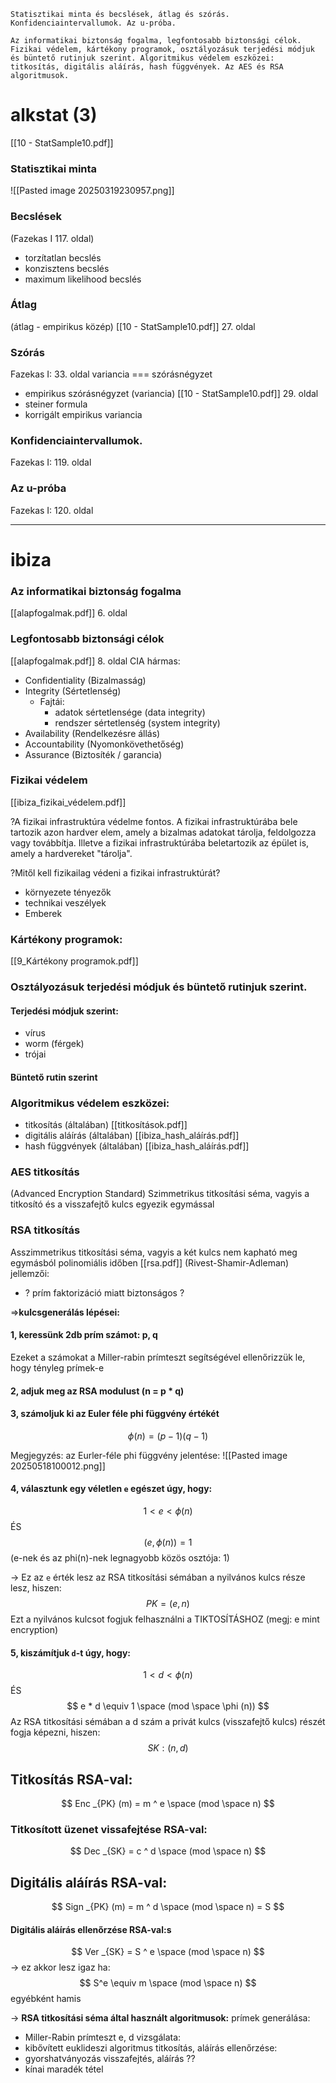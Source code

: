 ```
Statisztikai minta és becslések, átlag és szórás. Konfidenciaintervallumok. Az u-próba.

Az informatikai biztonság fogalma, legfontosabb biztonsági célok. Fizikai védelem, kártékony programok, osztályozásuk terjedési módjuk és büntető rutinjuk szerint. Algoritmikus védelem eszközei: titkosítás, digitális aláírás, hash függvények. Az AES és RSA algoritmusok.
```

# alkstat (3)
[[10 - StatSample10.pdf]]
### Statisztikai minta
![[Pasted image 20250319230957.png]]

### Becslések
(Fazekas I 117. oldal)
- torzítatlan becslés
- konzisztens becslés
- maximum likelihood becslés

### Átlag
(átlag - empirikus közép)
[[10 - StatSample10.pdf]] 27. oldal

### Szórás
Fazekas I: 33. oldal
variancia === szórásnégyzet
- empirikus szórásnégyzet (variancia)
[[10 - StatSample10.pdf]] 29. oldal
- steiner formula
- korrigált empirikus variancia

### Konfidenciaintervallumok.
Fazekas I: 119. oldal

### Az u-próba
Fazekas I: 120. oldal

-----------
# ibiza
### Az informatikai biztonság fogalma
[[alapfogalmak.pdf]] 6. oldal
### Legfontosabb biztonsági célok
[[alapfogalmak.pdf]] 8. oldal
CIA hármas:
- Confidentiality (Bizalmasság)
- Integrity (Sértetlenség)
	- Fajtái:
		- adatok sértetlensége (data integrity)
		- rendszer sértetlenség (system integrity)
- Availability (Rendelkezésre állás)
- Accountability (Nyomonkövethetőség)
- Assurance (Biztosíték / garancia)

### Fizikai védelem
[[ibiza_fizikai_védelem.pdf]]

?A fizikai infrastruktúra védelme fontos. A fizikai infrastruktúrába bele tartozik azon hardver elem, amely a bizalmas adatokat tárolja, feldolgozza vagy továbbítja. Illetve a fizikai infrastruktúrába beletartozik az épület is, amely a hardvereket "tárolja".

?Mitől kell fizikailag védeni a fizikai infrastruktúrát?
- környezete tényezők
- technikai veszélyek
- Emberek
### Kártékony programok:
[[9_Kártékony programok.pdf]]
### Osztályozásuk terjedési módjuk és büntető rutinjuk szerint.

#### Terjedési módjuk szerint: 
- vírus
- worm (férgek)
- trójai

#### Büntető rutin szerint

### Algoritmikus védelem eszközei:
- titkosítás (általában)
[[titkosítások.pdf]]
- digitális aláírás (általában)
[[ibiza_hash_aláírás.pdf]]
- hash függvények (általában)
[[ibiza_hash_aláírás.pdf]]

### AES titkosítás
(Advanced Encryption Standard)
Szimmetrikus titkosítási séma, vagyis a titkosító és a visszafejtő kulcs egyezik egymással
### RSA titkosítás
Asszimmetrikus titkosítási séma, vagyis a két kulcs nem kapható meg egymásból polinomiális időben
[[rsa.pdf]]
(Rivest-Shamir-Adleman)
jellemzői:
- ? prím faktorizáció miatt biztonságos ?

=>**kulcsgenerálás lépései:**
#### 1, keressünk 2db prím számot: p, q

Ezeket a számokat a Miller-rabin prímteszt segítségével ellenőrizzük le, hogy tényleg prímek-e

#### 2, adjuk meg az RSA modulust (n = p * q)

#### 3, számoljuk ki az Euler féle phi függvény értékét
$$
\phi(n) = (p-1)(q-1)
$$

Megjegyzés: az Eurler-féle phi függvény jelentése:
![[Pasted image 20250518100012.png]]

#### 4, választunk egy véletlen `e` egészet úgy, hogy:
$$
1 < e < \phi(n)
$$
ÉS
$$
(e, \phi(n)) = 1
$$
(e-nek és az phi(n)-nek legnagyobb közös osztója: 1)

-> Ez az `e` érték lesz az RSA titkosítási sémában a nyilvános kulcs része lesz, hiszen:
$$
PK = (e, n)
$$
Ezt a nyilvános kulcsot fogjuk felhasználni a TIKTOSÍTÁSHOZ (megj: e mint encryption)

#### 5, kiszámítjuk `d`-t úgy, hogy:
$$
1 < d < \phi(n)
$$
ÉS
$$
e * d \equiv 1 \space (mod \space \phi (n))
$$
Az RSA titkosítási sémában a d szám a privát kulcs (visszafejtő kulcs) részét fogja képezni, hiszen:
$$
SK: (n, d)
$$

## Titkosítás RSA-val:

$$
Enc _{PK} (m) = m ^ e \space (mod \space n)
$$
### Titkosított üzenet vissafejtése RSA-val:
$$
Dec _{SK} = c ^ d \space (mod \space n)
$$

## Digitális aláírás RSA-val:
$$
Sign _{PK} (m) = m ^ d \space (mod \space n) = S
$$
#### Digitális aláírás ellenőrzése RSA-val:s
$$
Ver _{SK} = S ^ e \space (mod \space n) 
$$
-> ez akkor lesz igaz ha:
$$
S^e \equiv m \space (mod \space n)
$$
egyébként hamis

-> **RSA titkosítási séma által használt algoritmusok:**
prímek generálása:
- Miller-Rabin prímteszt
e, d vizsgálata:
- kibővített euklideszi algoritmus
titkosítás, aláírás ellenőrzése:
- gyorshatványozás
visszafejtés, aláírás ??
- kínai maradék tétel